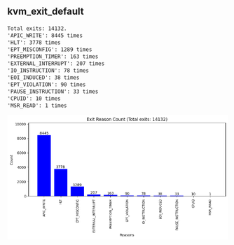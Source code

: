 ## kvm_exit_default
```
Total exits: 14132.
'APIC_WRITE': 8445 times
'HLT': 3778 times
'EPT_MISCONFIG': 1289 times
'PREEMPTION_TIMER': 163 times
'EXTERNAL_INTERRUPT': 207 times
'IO_INSTRUCTION': 78 times
'EOI_INDUCED': 38 times
'EPT_VIOLATION': 90 times
'PAUSE_INSTRUCTION': 33 times
'CPUID': 10 times
'MSR_READ': 1 times
```

![Plot](kvm_exits_default.png)